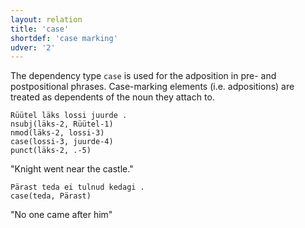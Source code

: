 ```yaml
---
layout: relation
title: 'case'
shortdef: 'case marking'
udver: '2'
---
```

The dependency type `case` is used for the adposition in pre- and postpositional phrases.
Case-marking elements (i.e. adpositions) are treated as dependents of the noun they attach to.

~~~ sdparse
Rüütel läks lossi juurde .
nsubj(läks-2, Rüütel-1)
nmod(läks-2, lossi-3)
case(lossi-3, juurde-4)
punct(läks-2, .-5)
~~~

"Knight went near the castle."

~~~ sdparse
Pärast teda ei tulnud kedagi .
case(teda, Pärast)
~~~

"No one came after him"

<!-- Interlanguage links updated Po lis 14 15:35:12 CET 2022 -->
